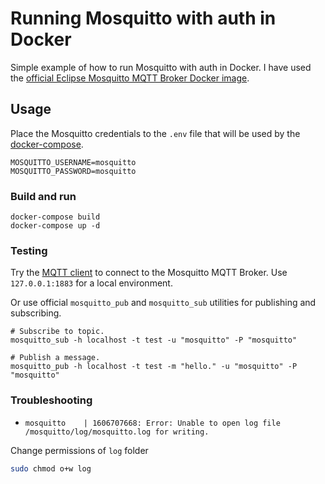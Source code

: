 # Running Mosquitto with auth in Docker

Simple example of how to run Mosquitto with auth in Docker. I have used the [official Eclipse Mosquitto MQTT Broker Docker image](https://hub.docker.com/_/eclipse-mosquitto/).

## Usage

Place the Mosquitto credentials to the `.env` file that will be used by the [docker-compose](https://docs.docker.com/compose/).

```
MOSQUITTO_USERNAME=mosquitto
MOSQUITTO_PASSWORD=mosquitto
```

### Build and run

```
docker-compose build
docker-compose up -d
```

### Testing

Try the [MQTT client](http://mqttfx.org/) to connect to the Mosquitto MQTT Broker. Use `127.0.0.1:1883` for a local environment.

Or use official `mosquitto_pub` and `mosquitto_sub` utilities for publishing and subscribing.

```
# Subscribe to topic.
mosquitto_sub -h localhost -t test -u "mosquitto" -P "mosquitto"

# Publish a message.
mosquitto_pub -h localhost -t test -m "hello." -u "mosquitto" -P "mosquitto"
```

### Troubleshooting

- `mosquitto    | 1606707668: Error: Unable to open log file /mosquitto/log/mosquitto.log for writing.`

Change permissions of `log` folder

```bash
sudo chmod o+w log
```
